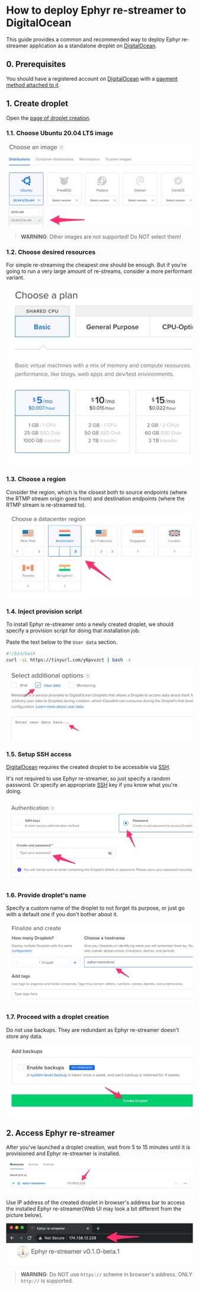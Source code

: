 How to deploy Ephyr re-streamer to DigitalOcean
===============================================

This guide provides a common and recommended way to deploy Ephyr re-streamer application as a standalone droplet on [DigitalOcean].




## 0. Prerequisites 

You should have a registered account on [DigitalOcean] with a [payment method attached to it][1].




## 1. Create droplet

Open the [page of droplet creation][2].


### 1.1. Choose Ubuntu 20.04 LTS image

![Ubuntu 20.04 LTS image](images/do_1.1.jpg)

> __WARNING__: Other images are not supported! Do NOT select them!


### 1.2. Choose desired resources

For simple re-streaming the cheapest one should be enough. But if you're going to run a very large amount of re-streams, consider a more performant variant.

![Server resources](images/do_1.2.jpg)


### 1.3. Choose a region

Consider the region, which is the closest both to source endpoints (where the RTMP stream origin goes from) and destination endpoints (where the RTMP stream is re-streamed to).

![Region](images/do_1.3.jpg)


### 1.4. Inject provision script

To install Ephyr re-streamer onto a newly created droplet, we should specify a provision script for doing that installation job.

Paste the text below to the `User data` section.
```bash
#!/bin/bash
curl -sL https://tinyurl.com/y6pvvzct | bash -s
```

![Provision](images/do_1.4.jpg)


### 1.5. Setup SSH access

[DigitalOcean] requires the created droplet to be accessible via [SSH].

It's not required to use Ephyr re-streamer, so just specify a random password. Or specify an appropriate [SSH] key if you know what you're doing.

![SSH access](images/do_1.5.jpg)


### 1.6. Provide droplet's name

Specify a custom name of the droplet to not forget its purpose, or just go with a default one if you don't bother about it.

![Droplet name](images/do_1.6.jpg)


### 1.7. Proceed with a droplet creation

Do not use backups. They are redundant as Ephyr re-streamer doesn't store any data.

![Create droplet](images/do_1.7.jpg)




## 2. Access Ephyr re-streamer

After you've launched a droplet creation, wait from 5 to 15 minutes until it is provisioned and Ephyr re-streamer is installed.

![Droplet IP](images/do_2.jpg)

Use IP address of the created droplet in browser's address bar to access the installed Ephyr re-streamer(Web UI may look a bit different from the picture below).

![Address bar](images/browser.jpg)

> __WARNING__: Do NOT use `https://` scheme in browser's address. ONLY `http://` is supported. 





[DigitalOcean]: https://digitalocean.com
[SSH]: https://en.wikipedia.org/wiki/SSH_(Secure_Shell)

[1]: https://cloud.digitalocean.com/account/billing
[2]: https://cloud.digitalocean.com/droplets/new
